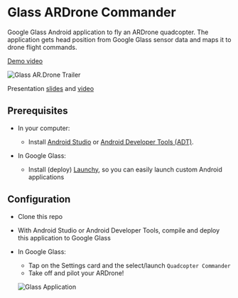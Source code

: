 Glass ARDrone Commander
==========================

Google Glass Android application to fly an ARDrone quadcopter. 
The application gets head position from Google Glass sensor data and maps it to drone flight commands.

[Demo video](//www.youtube.com/embed/ZfS2z_Jh82g?rel=0)


![Glass AR.Drone Trailer](http://jose-troche.github.io/GlassARDroneCommanderPy/img/TrailerThumbnailPlay.png)


Presentation [slides](//www.slideshare.net/slideshow/embed_code/26252508) and [video](//www.youtube.com/embed/kPqzPWC3b5A?rel=0)

## Prerequisites
* In your computer:
    * Install [Android Studio](http://developer.android.com/sdk/installing/studio.html) or
      [Android Developer Tools (ADT)](http://developer.android.com/sdk/installing/bundle.html).

* In Google Glass:
    * Install (deploy) [Launchy](https://github.com/kaze0/launchy), so you can easily launch
      custom Android applications

## Configuration
* Clone this repo
* With Android Studio or Android Developer Tools, compile and deploy this application to Google Glass
* In Google Glass:
    * Tap on the Settings card and the select/launch `Quadcopter Commander`
    * Take off and pilot your ARDrone!

    ![Glass Application](http://jose-troche.github.io/GlassARDroneCommanderPy/img/GlassApp.png)

